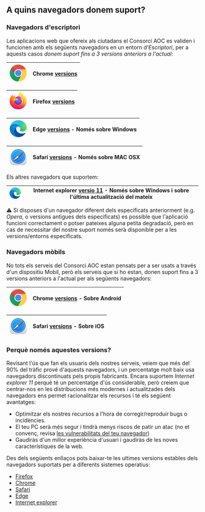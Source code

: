 <h2>A quins navegadors donem suport?</h2>

<h3>Navegadors d'escriptori</h3>

Les aplicacions web que ofereix als ciutadans el Consorci AOC es validen i funcionen amb els següents navegadors en un entorn d'*Escriptori*, per a aquests casos *donem suport fins a 3 versions anteriors a l'actual*:

|![Chrome](img/browser/chrome_48x48.png?raw=true "Chrome")| Chrome [versions](https://en.wikipedia.org/wiki/Google_Chrome_version_history) |
|-------------|-------------|

|![Firefox](img/browser/firefox_48x48.png?raw=true "Firefox")| Firefox [versions](https://en.wikipedia.org/wiki/Firefox_version_history#Release_history) |
|-------------|-------------|

|![Edge](img/browser/edge_48x48.png?raw=true "Edge")| Edge [versions](https://en.wikipedia.org/wiki/Microsoft_Edge#Release_history) - Només sobre Windows |
|-------------|-------------|

|![Safari](img/browser/safari_48x48.png?raw=true "Safari")| Safari [versions](https://en.wikipedia.org/wiki/Safari_version_history) - Només sobre MAC OSX|
|-------------|-------------|
 
Els altres navegadors que suportem:
 
|![Internet explorer](img/browser/edge_48x48.png?raw=true "Internet explorer") | Internet explorer [versio 11](https://en.wikipedia.org/wiki/Internet_Explorer_version_history#Release_history_for_desktop_Windows_OS_version) - Només sobre Windows i sobre l'última actualització del mateix |
|-|-|

:warning: Si disposes d'un navegador diferent dels especificats anteriorment (e.g. *Opera*, o versions antigues dels especificats) es possible que l'aplicació funcioni correctament o potser pateixes alguna petita degradació, però en cas de necessitar del nostre suport només serà disponible per a les versions/entorns especificats.

<h3>Navegadors mòbils</h3>

No tots els serveis del Consorci AOC estan pensats per a ser usats a través d'un dispositiu Mobil, però els serveis que si ho estan, donen suport fins a 3 versions anteriors a l'actual per als següents navegadors:

|![Chrome](img/browser/chrome_48x48.png?raw=true "Chrome")| Chrome [versions](https://en.wikipedia.org/wiki/Google_Chrome_version_history) - Sobre Android |
|-------------|-------------|

|![Safari](img/browser/safari_48x48.png?raw=true "Safari")| Safari [versions](https://en.wikipedia.org/wiki/Safari_version_history) - Sobre iOS|
|-------------|-------------|

 
<h3>Perquè només aquestes versions?</h3>

Revisant l'ús que fan els usuaris dels nostres serveis, veiem que més del 90% del tràfic prové d'aquests navegadors, i un percentatge molt baix usa navegadors discontinuats pels propis fabricants. Encara suportem *Internet explorer 11* perquè té un percentatge d'ús considerable, però creiem que centrar-nos en les distribucions més modernes i actualitzades dels navegadors ens permet racionalitzar els recursos i té els següent avantatges:

 - Optimitzar els nostres recursos a l'hora de corregir/reproduir bugs o incidències.
 - El teu PC serà més segur i tindrà menys riscos de patir un atac (no et convenç, revisa [les vulnerabilitats del teu navegador](https://www.ssllabs.com/ssltest/viewMyClient.html))
 - Gaudiràs d'un millor experiència d'usuari i gaudiràs de les noves característiques de la web.
 
Des dels següents enllaços pots baixar-te les ultimes versions estables dels navegadors suportats per a diferents sistemes operatius:
 
  - [Firefox](https://www.mozilla.org/ca/firefox/new/)
  - [Chrome](https://www.google.cat/chrome/browser/desktop/index.html)
  - [Safari](https://www.apple.com/safari/)
  - [Edge](https://www.microsoft.com/en-us/windows/microsoft-edge)
  - [Internet explorer](https://windows.microsoft.com/en-us/internet-explorer/download-ie)
